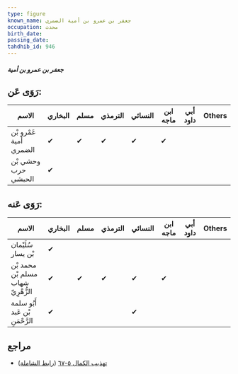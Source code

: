 ```yaml
---
type: figure
known_name: جعفر بن عمرو بن أمية الضمري
occupation: محدث
birth_date:
passing_date:
tahdhib_id: 946
---
```

##### جعفر بن عمرو بن أمية

## رَوَى عَن:
| الاسم                  | البخاري | مسلم | الترمذي | النسائي | ابن ماجه | أبي داود | Others |
| ---------------------- | ------- | ---- | ------- | ------- | -------- | -------- | ------ |
| عَمْرو بْن أمية الضمري | ✔       | ✔    | ✔       | ✔       | ✔        |          |        |
| وحشي بْن حرب الحبشي    | ✔       |      |         |         |          |          |        |
## رَوَى عَنه:
| الاسم                              | البخاري | مسلم | الترمذي | النسائي | ابن ماجه | أبي داود | Others |
| ---------------------------------- | ------- | ---- | ------- | ------- | -------- | -------- | ------ |
| سُلَيْمان بْن يسار                 | ✔       |      |         |         |          |          |        |
| محمد بْن مسلم بْن شهاب الزُّهْرِيّ | ✔       | ✔    | ✔       | ✔       | ✔        |          |        |
| أَبُو سلمة بْن عَبد الرَّحْمَنِ    | ✔       |      |         | ✔       |          |          |        |
## مراجع
- [تهذيب الكمال ٥-٦٧](obsidian://open?vault=Tahdhib-al-Kamal&file=Figures/٩٤٦-جعفر%20بن%20عمرو%20بن%20أمية) ([رابط الشاملة](https://shamela.ws/book/3722/2145))